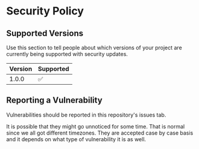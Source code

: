 # Security Policy

## Supported Versions

Use this section to tell people about which versions of your project are
currently being supported with security updates.

| Version   | Supported          |
| --------- | ------------------ |
| 1.0.0     | :white_check_mark: |

## Reporting a Vulnerability

Vulnerabilities should be reported in this repository's issues tab.

It is possible that they might go unnoticed for some time. That is normal
since we all got different timezones. They are accepted case by case basis
and it depends on what type of vulnerability it is as well.
